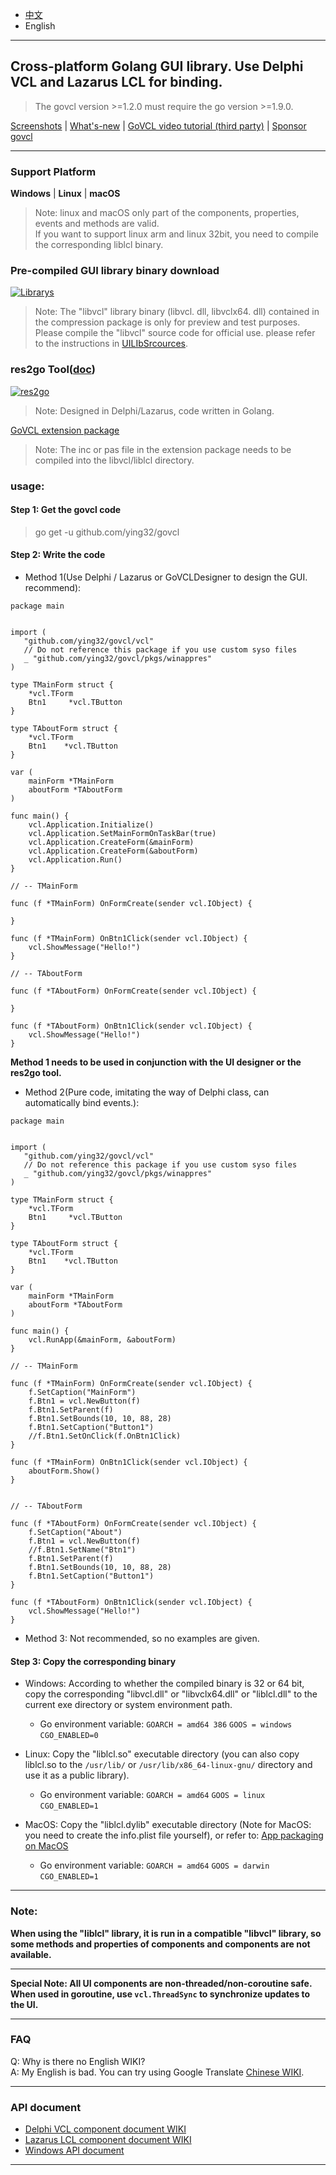 * [中文](README.md)   
* English  

----

## Cross-platform Golang GUI library. Use Delphi VCL and Lazarus LCL for binding.

> The govcl version >=1.2.0 must require the go version >=1.9.0.  

[Screenshots](https://github.com/ying32/govcl/tree/master/Screenshot) | 
[What's-new](https://z-kit.cc/changelog.html) | 
[GoVCL video tutorial (third party)](https://video.0-w.cc/videos/1) | 
[Sponsor govcl](https://z-kit.cc/sponsor.html)  

----

### Support Platform    
**Windows** | **Linux** | **macOS**  

> Note: linux and macOS only part of the components, properties, events and methods are valid.  
> If you want to support linux arm and linux 32bit, you need to compile the corresponding liblcl binary.   


### Pre-compiled GUI library binary download     
[![Librarys](https://img.shields.io/github/downloads/ying32/govcl/latest/Librarys-1.2.9.zip.svg)](https://github.com/ying32/govcl/releases/download/v1.2.9/Librarys-1.2.9.zip)  
> Note: The "libvcl" library binary (libvcl. dll, libvclx64. dll) contained in the compression package is only for preview and test purposes. Please compile the "libvcl" source code for official use. please refer to the instructions in [UILIbSrcources](UILibSources/README.en-US.md).   

### res2go Tool([doc](Tools/res2go))    
[![res2go](https://img.shields.io/badge/downloads-res2go%201.0.19-blue.svg)](https://github.com/ying32/govcl/releases/download/v1.2.9/res2go-1.0.19.zip)  
> Note: Designed in Delphi/Lazarus, code written in Golang.  

[GoVCL extension package](https://github.com/ying32/exts)  
> Note: The inc or pas file in the extension package needs to be compiled into the libvcl/liblcl directory.     

 

### usage: 

#### Step 1: Get the govcl code  

> go get -u github.com/ying32/govcl    

#### Step 2: Write the code

* Method 1(Use Delphi / Lazarus or GoVCLDesigner to design the GUI. recommend): 

```golang
package main


import (
   "github.com/ying32/govcl/vcl"
   // Do not reference this package if you use custom syso files
   _ "github.com/ying32/govcl/pkgs/winappres"
)

type TMainForm struct {
    *vcl.TForm
    Btn1     *vcl.TButton
}

type TAboutForm struct {
    *vcl.TForm
    Btn1    *vcl.TButton
}

var (
    mainForm *TMainForm
    aboutForm *TAboutForm
)

func main() {
    vcl.Application.Initialize()
    vcl.Application.SetMainFormOnTaskBar(true)
    vcl.Application.CreateForm(&mainForm)
    vcl.Application.CreateForm(&aboutForm)
    vcl.Application.Run()
}

// -- TMainForm

func (f *TMainForm) OnFormCreate(sender vcl.IObject) {
    
}

func (f *TMainForm) OnBtn1Click(sender vcl.IObject) {
    vcl.ShowMessage("Hello!")
}

// -- TAboutForm

func (f *TAboutForm) OnFormCreate(sender vcl.IObject) {
 
}

func (f *TAboutForm) OnBtn1Click(sender vcl.IObject) {
    vcl.ShowMessage("Hello!")
}
```
**Method 1 needs to be used in conjunction with the UI designer or the res2go tool.**  


* Method 2(Pure code, imitating the way of Delphi class, can automatically bind events.):  

```golang
package main


import (
   "github.com/ying32/govcl/vcl"
   // Do not reference this package if you use custom syso files
   _ "github.com/ying32/govcl/pkgs/winappres"
)

type TMainForm struct {
    *vcl.TForm
    Btn1     *vcl.TButton
}

type TAboutForm struct {
    *vcl.TForm
    Btn1    *vcl.TButton
}

var (
    mainForm *TMainForm
    aboutForm *TAboutForm
)

func main() {
    vcl.RunApp(&mainForm, &aboutForm)
}

// -- TMainForm

func (f *TMainForm) OnFormCreate(sender vcl.IObject) {
    f.SetCaption("MainForm")
    f.Btn1 = vcl.NewButton(f)
    f.Btn1.SetParent(f)
    f.Btn1.SetBounds(10, 10, 88, 28)
    f.Btn1.SetCaption("Button1")
    //f.Btn1.SetOnClick(f.OnBtn1Click)  
}

func (f *TMainForm) OnBtn1Click(sender vcl.IObject) {
    aboutForm.Show()
}


// -- TAboutForm

func (f *TAboutForm) OnFormCreate(sender vcl.IObject) {
    f.SetCaption("About")
    f.Btn1 = vcl.NewButton(f)
    //f.Btn1.SetName("Btn1")
    f.Btn1.SetParent(f)
    f.Btn1.SetBounds(10, 10, 88, 28)
    f.Btn1.SetCaption("Button1")
}

func (f *TAboutForm) OnBtn1Click(sender vcl.IObject) {
    vcl.ShowMessage("Hello!")
}
``` 

* Method 3: Not recommended, so no examples are given.

#### Step 3: Copy the corresponding binary   

* Windows: According to whether the compiled binary is 32 or 64 bit, copy the corresponding "libvcl.dll" or "libvclx64.dll" or "liblcl.dll" to the current exe directory or system environment path.  
  * Go environment variable: `GOARCH = amd64 386` `GOOS = windows` `CGO_ENABLED=0`    

* Linux: Copy the "liblcl.so" executable directory (you can also copy liblcl.so to the `/usr/lib/` or `/usr/lib/x86_64-linux-gnu/` directory and use it as a public library).  
  * Go environment variable: `GOARCH = amd64` `GOOS = linux` `CGO_ENABLED=1`  

* MacOS: Copy the "liblcl.dylib" executable directory (Note for MacOS: you need to create the info.plist file yourself), or refer to: [App packaging on MacOS](https://gitee.com/ying32/govcl/wikis/pages?sort_id=410056&doc_id=102420)  
  * Go environment variable: `GOARCH = amd64` `GOOS = darwin` `CGO_ENABLED=1`  
---  
### Note:  

**When using the "liblcl" library, it is run in a compatible "libvcl" library, so some methods and properties of components and components are not available.**  

---   

**Special Note: All UI components are non-threaded/non-coroutine safe. When used in goroutine, use `vcl.ThreadSync` to synchronize updates to the UI.**

---

### FAQ

Q: Why is there no English WIKI?   
A: My English is bad. You can try using Google Translate [Chinese WIKI](https://gitee.com/ying32/govcl/wikis/pages).    
 
---  

### API document

* [Delphi VCL component document  WIKI](http://docwiki.embarcadero.com/RADStudio/Tokyo/en/Category:VCL_Reference)  
* [Lazarus LCL component document  WIKI](http://wiki.freepascal.org/LCL_Components)  
* [Windows API document](https://msdn.microsoft.com/zh-cn/library/ms123401.aspx)

----
